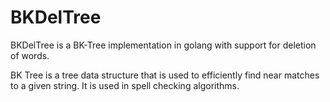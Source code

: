 # BKDelTree

BKDelTree is a BK-Tree implementation in golang with support for deletion of words.

BK Tree is a tree data structure that is used to efficiently find near matches to a given string. 
It is used in spell checking algorithms.